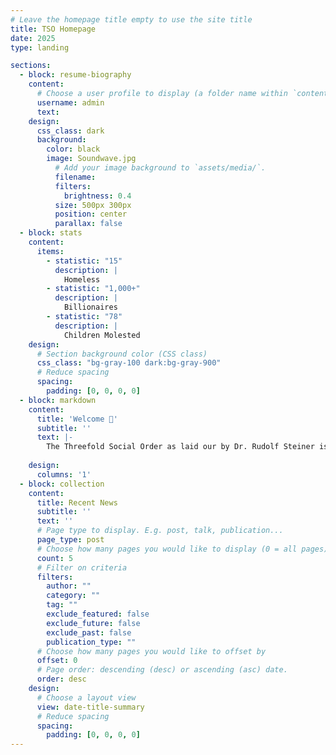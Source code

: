 ```yaml
---
# Leave the homepage title empty to use the site title
title: TSO Homepage
date: 2025  
type: landing

sections:
  - block: resume-biography
    content:
      # Choose a user profile to display (a folder name within `content/authors/`)
      username: admin
      text:
    design:
      css_class: dark
      background:
        color: black
        image: Soundwave.jpg
          # Add your image background to `assets/media/`.
          filename: 
          filters:
            brightness: 0.4
          size: 500px 300px
          position: center
          parallax: false
  - block: stats
    content:
      items:
        - statistic: "15"
          description: |
            Homeless
        - statistic: "1,000+"
          description: |
            Billionaires
        - statistic: "78"
          description: |
            Children Molested 
    design:
      # Section background color (CSS class)
      css_class: "bg-gray-100 dark:bg-gray-900"
      # Reduce spacing
      spacing:
        padding: [0, 0, 0, 0]
  - block: markdown
    content:
      title: 'Welcome 👋'
      subtitle: ''
      text: |-
        The Threefold Social Order as laid our by Dr. Rudolf Steiner is a progressive Social, Poltical and Economic framework that further develops the nascent threefold structuring seen in countries like the United States and France. This podcast will explore the esoteric basis for these systems and ask questions about what it means to be a human being living amongst other human beings. We'll have some fun along the way, and if smiled upon by providence, answer a few metaphysical questions to boot.
       
    design:
      columns: '1'
  - block: collection
    content:
      title: Recent News
      subtitle: ''
      text: ''
      # Page type to display. E.g. post, talk, publication...
      page_type: post
      # Choose how many pages you would like to display (0 = all pages)
      count: 5
      # Filter on criteria
      filters:
        author: ""
        category: ""
        tag: ""
        exclude_featured: false
        exclude_future: false
        exclude_past: false
        publication_type: ""
      # Choose how many pages you would like to offset by
      offset: 0
      # Page order: descending (desc) or ascending (asc) date.
      order: desc
    design:
      # Choose a layout view
      view: date-title-summary
      # Reduce spacing
      spacing:
        padding: [0, 0, 0, 0]
---
```

